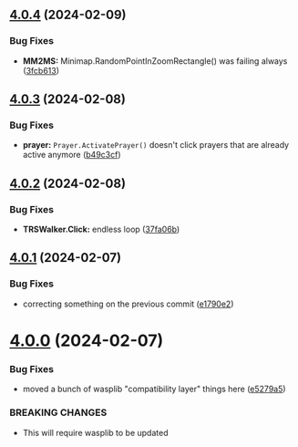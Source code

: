 ## [4.0.4](https://github.com/Torwent/SRL-T/compare/v4.0.3...v4.0.4) (2024-02-09)


### Bug Fixes

* **MM2MS:** Minimap.RandomPointInZoomRectangle() was failing always ([3fcb613](https://github.com/Torwent/SRL-T/commit/3fcb613dc888bace3359673e209f55aa36925f4a))



## [4.0.3](https://github.com/Torwent/SRL-T/compare/v4.0.2...v4.0.3) (2024-02-08)


### Bug Fixes

* **prayer:** `Prayer.ActivatePrayer()` doesn't click prayers that are already active anymore ([b49c3cf](https://github.com/Torwent/SRL-T/commit/b49c3cfc1cd920721fd2f3dbaf30330447ff50e8))



## [4.0.2](https://github.com/Torwent/SRL-T/compare/v4.0.1...v4.0.2) (2024-02-08)


### Bug Fixes

* **TRSWalker.Click:** endless loop ([37fa06b](https://github.com/Torwent/SRL-T/commit/37fa06be4e3cc979cb859c6e1cd677ca21b94df0))



## [4.0.1](https://github.com/Torwent/SRL-T/compare/v4.0.0...v4.0.1) (2024-02-07)


### Bug Fixes

* correcting something on the previous commit ([e1790e2](https://github.com/Torwent/SRL-T/commit/e1790e27b0808df79f3e12f317f75bd5c1d8b17c))



# [4.0.0](https://github.com/Torwent/SRL-T/compare/v3.3.0...v4.0.0) (2024-02-07)


### Bug Fixes

* moved a bunch of wasplib "compatibility layer" things here ([e5279a5](https://github.com/Torwent/SRL-T/commit/e5279a5fee961b75abd57bd73815ff309ded118e))


### BREAKING CHANGES

* This will require wasplib to be updated



